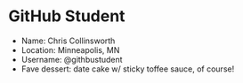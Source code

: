 # GitHub Student

* Name: Chris Collinsworth
* Location: Minneapolis, MN
* Username: @githbustudent
* Fave dessert: date cake w/ sticky toffee sauce, of course!
